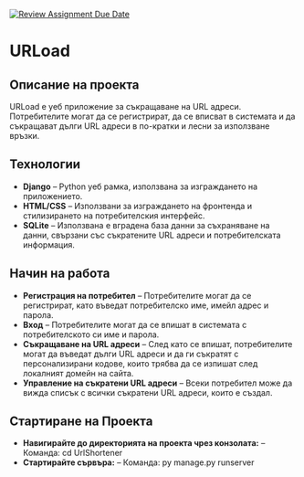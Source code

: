 [![Review Assignment Due Date](https://classroom.github.com/assets/deadline-readme-button-22041afd0340ce965d47ae6ef1cefeee28c7c493a6346c4f15d667ab976d596c.svg)](https://classroom.github.com/a/fULRwKMW)
# URLoad

## Описание на проекта
URLoad е уеб приложение за съкращаване на URL адреси. Потребителите могат да се регистрират, да се вписват в системата и да съкращават дълги URL адреси в по-кратки и лесни за използване връзки.

## Технологии
- **Django** – Python уеб рамка, използвана за изграждането на приложението.
- **HTML/CSS** – Използвани за изграждането на фронтенда и стилизирането на потребителския интерфейс.
- **SQLite** – Използвана е вградена база данни за съхраняване на данни, свързани със съкратените URL адреси и потребителската информация.

## Начин на работа
- **Регистрация на потребител** – Потребителите могат да се регистрират, като въведат потребителско име, имейл адрес и парола.
- **Вход** – Потребителите могат да се впишат в системата с потребителското си име и парола.
- **Съкращаване на URL адреси** – След като се впишат, потребителите могат да въведат дълги URL адреси и да ги съкратят с персонализирани кодове, които трябва да се изпишат след локалният домейн на сайта.
- **Управление на съкратени URL адреси** – Всеки потребител може да вижда списък с всички съкратени URL адреси, които е създал.

## Стартиране на Проекта
- **Навигирайте до директорията на проекта чрез конзолата:** – Команда: cd UrlShortener
- **Стартирайте сървъра:** – Команда: py manage.py runserver
